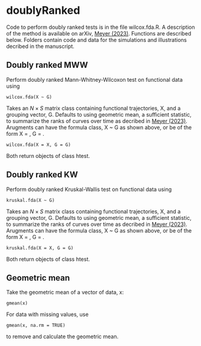 # doublyRanked
 Code to perform doubly ranked tests is in the file wilcox.fda.R. A description of the method is available on arXiv, [Meyer (2023)](https://arxiv.org/abs/2306.14761). Functions are described below. Folders contain code and data for the simulations and illustrations decribed in the manuscript.

 ## Doubly ranked MWW
 Perform doubly ranked Mann-Whitney-Wilcoxon test on functional data using
```
wilcox.fda(X ~ G)
```
Takes an $N\times S$ matrix class containing functional trajectories, X, and a grouping vector, G. Defaults to using geometric mean, a sufficient statistic, to summarize the ranks of curves over time as decribed in [Meyer (2023)](https://arxiv.org/abs/2306.14761). Arugments can have the formula class, X ~ G as shown above, or be of the form X = , G = .
```
wilcox.fda(X = X, G = G)
```
Both return objects of class htest.

 ## Doubly ranked KW
 Perform doubly ranked Kruskal-Wallis test on functional data using
```
kruskal.fda(X ~ G)
```
 Takes an $N\times S$ matrix class containing functional trajectories, X, and a grouping vector, G. Defaults to using geometric mean, a sufficient statistic, to summarize the ranks of curves over time as decribed in [Meyer (2023)](https://arxiv.org/abs/2306.14761). Arugments can have the formula class, X ~ G as shown above, or be of the form X = , G = .
```
kruskal.fda(X = X, G = G)
```
Both return objects of class htest.

## Geometric mean
 Take the geometric mean of a vector of data, x:
```
gmean(x)
```
For data with missing values, use 
```
gmean(x, na.rm = TRUE)
```
to remove and calculate the geometric mean.
